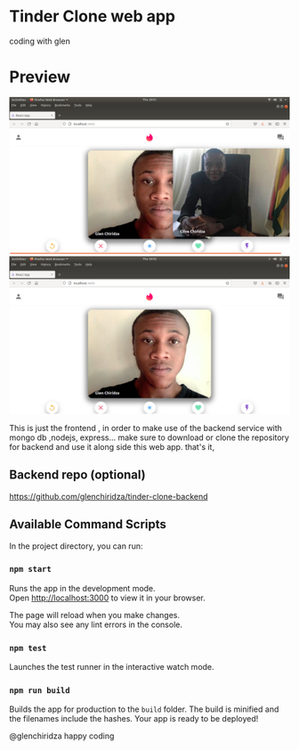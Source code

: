 # Tinder Clone web app

 coding with glen

# Preview
![tinder-clone-frontend](https://github.com/glenchiridza/tinder-clone-frontend/blob/master/git_assets/s1.png)
![tinder-clone-frontend](https://github.com/glenchiridza/tinder-clone-frontend/blob/master/git_assets/s2.png)

 This is just the frontend , in order to make use of the backend service with mongo db ,nodejs, express...
 make sure to download or clone the repository for backend
 and use it along side this web app.
 that's it,

 ## Backend repo (optional)
 https://github.com/glenchiridza/tinder-clone-backend

## Available Command Scripts

In the project directory, you can run:

### `npm start`

Runs the app in the development mode.\
Open [http://localhost:3000](http://localhost:3000) to view it in your browser.

The page will reload when you make changes.\
You may also see any lint errors in the console.

### `npm test`

Launches the test runner in the interactive watch mode.

### `npm run build`

Builds the app for production to the `build` folder.
The build is minified and the filenames include the hashes.
Your app is ready to be deployed!


@glenchiridza
happy coding